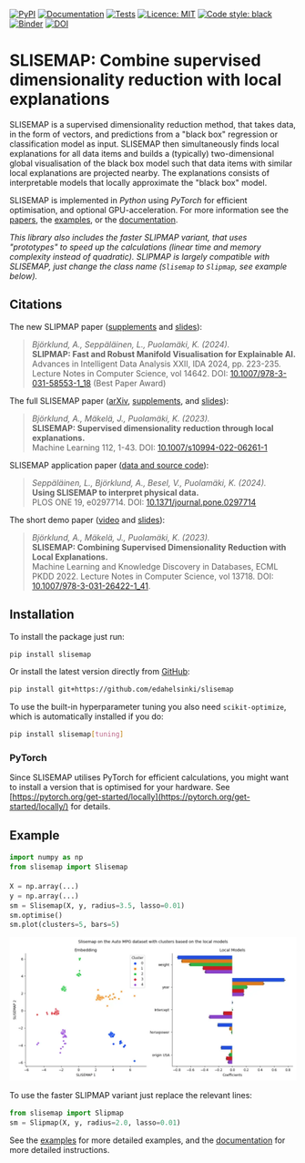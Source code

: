 [![PyPI](https://img.shields.io/pypi/v/slisemap)](https://pypi.org/project/slisemap/)
[![Documentation](https://github.com/edahelsinki/slisemap/actions/workflows/python-docs.yml/badge.svg)](https://edahelsinki.github.io/slisemap/slisemap/)
[![Tests](https://github.com/edahelsinki/slisemap/actions/workflows/python-pytest.yml/badge.svg)](https://github.com/edahelsinki/slisemap/actions/workflows/python-pytest.yml)
[![Licence: MIT](https://img.shields.io/github/license/edahelsinki/slisemap)](https://github.com/edahelsinki/slisemap/blob/master/LICENSE)
[![Code style: black](https://img.shields.io/badge/code%20style-black-000000.svg)](https://github.com/psf/black)
[![Binder](https://mybinder.org/badge_logo.svg)](https://mybinder.org/v2/gh/edahelsinki/slisemap/HEAD?labpath=examples)
[![DOI](https://img.shields.io/badge/DOI-10.1007%2Fs10994--022--06261--1-%23fcb426)](https://doi.org/10.1007/s10994-022-06261-1)
# SLISEMAP: Combine supervised dimensionality reduction with local explanations

SLISEMAP is a supervised dimensionality reduction method, that takes data, in the form of vectors, and predictions from a "black box" regression or classification model as input. SLISEMAP then simultaneously finds local explanations for all data items and builds a (typically) two-dimensional global visualisation of the black box model such that data items with similar local explanations are projected nearby. The explanations consists of interpretable models that locally approximate the "black box" model.

SLISEMAP is implemented in *Python* using *PyTorch* for efficient optimisation, and optional GPU-acceleration. For more information see the [papers](#citations), the [examples](https://github.com/edahelsinki/slisemap/tree/main/examples), or the [documentation](https://edahelsinki.github.io/slisemap/slisemap).

*This library also includes the faster SLIPMAP variant, that uses "prototypes" to speed up
the calculations (linear time and memory complexity instead of quadratic).
SLIPMAP is largely compatible with SLISEMAP, just change the class name (`Slisemap` to `Slipmap`, see example below).*


## Citations

The new SLIPMAP paper ([supplements](https://github.com/edahelsinki/slisemap/tree/slipmap_experiments) and [slides](https://github.com/edahelsinki/slisemap/blob/data/slides/slipmap_slides.pdf)):
> *Björklund, A., Seppäläinen, L., Puolamäki, K. (2024).*  
> **SLIPMAP: Fast and Robust Manifold Visualisation for Explainable AI.**  
> Advances in Intelligent Data Analysis XXII, IDA 2024, pp. 223-235. Lecture Notes in Computer Science, vol 14642. DOI: [10.1007/978-3-031-58553-1_18](https://doi.org/10.1007/978-3-031-58553-1_18) (Best Paper Award)

The full SLISEMAP paper ([arXiv](https://arxiv.org/abs/2201.04455), [supplements](https://github.com/edahelsinki/slisemap/tree/slisemap_experiments), and [slides](https://github.com/edahelsinki/slisemap/blob/data/slides/slisemap_slides.pdf)):
> *Björklund, A., Mäkelä, J., Puolamäki, K. (2023).*  
> **SLISEMAP: Supervised dimensionality reduction through local explanations.**  
> Machine Learning 112, 1-43. DOI: [10.1007/s10994-022-06261-1](https://doi.org/10.1007/s10994-022-06261-1)

SLISEMAP application paper ([data and source code](https://github.com/edahelsinki/paper-slisemap-physical)):
> *Seppäläinen, L., Björklund, A., Besel, V., Puolamäki, K. (2024).*  
> **Using SLISEMAP to interpret physical data.**  
> PLOS ONE 19, e0297714. DOI: [10.1371/journal.pone.0297714](https://doi.org/10.1371/journal.pone.0297714)

The short demo paper ([video](https://youtu.be/zvcFYItwRlQ) and [slides](https://github.com/edahelsinki/slisemap/blob/data/slides/demo_slides.pdf)):
> *Björklund, A., Mäkelä, J., Puolamäki, K. (2023).*  
> **SLISEMAP: Combining Supervised Dimensionality Reduction with Local Explanations.**  
> Machine Learning and Knowledge Discovery in Databases, ECML PKDD 2022. Lecture Notes in Computer Science, vol 13718. DOI: [10.1007/978-3-031-26422-1_41](https://doi.org/10.1007/978-3-031-26422-1_41).


## Installation

To install the package just run:

```sh
pip install slisemap
```

Or install the latest version directly from [GitHub](https://github.com/edahelsinki/slisemap):

```sh
pip install git+https://github.com/edahelsinki/slisemap
```

To use the built-in hyperparameter tuning you also need `scikit-optimize`, which is automatically installed if you do:

```sh
pip install slisemap[tuning]
```

### PyTorch

Since SLISEMAP utilises PyTorch for efficient calculations, you might want to install a version that is optimised for your hardware. See [https://pytorch.org/get-started/locally](https://pytorch.org/get-started/locally/) for details.


## Example

```python
import numpy as np
from slisemap import Slisemap

X = np.array(...)
y = np.array(...)
sm = Slisemap(X, y, radius=3.5, lasso=0.01)
sm.optimise()
sm.plot(clusters=5, bars=5)
```
![Example plot of the results from using SLISEMAP on the *Auto MPG* dataset](docs/autompg.webp)

To use the faster SLIPMAP variant just replace the relevant lines:

```python
from slisemap import Slipmap
sm = Slipmap(X, y, radius=2.0, lasso=0.01)
```

See the [examples](https://github.com/edahelsinki/slisemap/tree/main/examples) for more detailed examples, and the [documentation](https://edahelsinki.github.io/slisemap/slisemap.html) for more detailed instructions.
